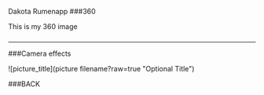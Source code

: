 Dakota Rumenapp
###360

This is my 360 image
<script src="//360.vizor.io/scripts/embed.js" data-vizorurl="https://360.vizor.io/embed/v/z0e9" ></script>

###







***


###Camera effects 


![picture_title](picture filename?raw=true "Optional Title")

###BACK
